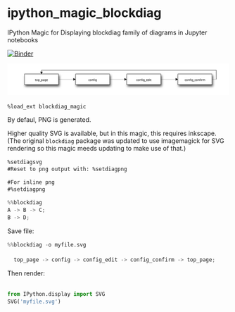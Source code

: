 # ipython_magic_blockdiag
IPython Magic for Displaying blockdiag family of diagrams in Jupyter notebooks

[![Binder](https://mybinder.org/badge_logo.svg)](https://mybinder.org/v2/gh/innovationOUtside/ipython_magic_blockdiag/master)

![](.images/myfile.svg)

```
%load_ext blockdiag_magic
```

By defaul, PNG is generated.

Higher quality SVG is available, but in this magic, this requires inkscape. (The original `blockdiag` package was updated to use imagemagick for SVG rendering so this magic meeds updating to make use of that.)

```
%setdiagsvg
#Reset to png output with: %setdiagpng
```

```
#For inline png
#%setdiagpng
```

```python
%%blockdiag
A -> B -> C;
B -> D;

```

Save file:

```python
%%blockdiag -o myfile.svg

  top_page -> config -> config_edit -> config_confirm -> top_page;

```
Then render:

```python

from IPython.display import SVG
SVG('myfile.svg')
```
